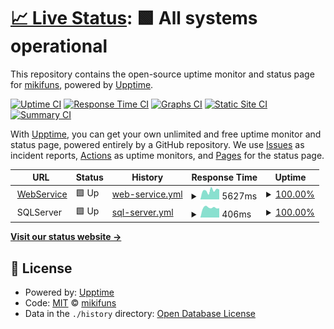 # [📈 Live Status](https://status.mikomi.tech): <!--live status--> **🟩 All systems operational**

This repository contains the open-source uptime monitor and status page for [mikifuns](http://www.mikifuns.com), powered by [Upptime](https://github.com/upptime/upptime).

[![Uptime CI](https://github.com/mikifuns/mikomi-status/workflows/Uptime%20CI/badge.svg)](https://github.com/upptime/upptime/actions?query=workflow%3A%22Uptime+CI%22)
[![Response Time CI](https://github.com/mikifuns/mikomi-status/workflows/Response%20Time%20CI/badge.svg)](https://github.com/upptime/upptime/actions?query=workflow%3A%22Response+Time+CI%22)
[![Graphs CI](https://github.com/mikifuns/mikomi-status/workflows/Graphs%20CI/badge.svg)](https://github.com/upptime/upptime/actions?query=workflow%3A%22Graphs+CI%22)
[![Static Site CI](https://github.com/mikifuns/mikomi-status/workflows/Static%20Site%20CI/badge.svg)](https://github.com/upptime/upptime/actions?query=workflow%3A%22Static+Site+CI%22)
[![Summary CI](https://github.com/mikifuns/mikomi-status/workflows/Summary%20CI/badge.svg)](https://github.com/upptime/upptime/actions?query=workflow%3A%22Summary+CI%22)

With [Upptime](https://upptime.js.org), you can get your own unlimited and free uptime monitor and status page, powered entirely by a GitHub repository. We use [Issues](https://github.com/mikifuns/mikomi-status/issues) as incident reports, [Actions](https://github.com/mikifuns/mikomi-status/actions) as uptime monitors, and [Pages](https://status.mikomi.tech) for the status page.

<!--start: status pages-->
<!-- This summary is generated by Upptime (https://github.com/upptime/upptime) -->
<!-- Do not edit this manually, your changes will be overwritten -->
<!-- prettier-ignore -->
| URL | Status | History | Response Time | Uptime |
| --- | ------ | ------- | ------------- | ------ |
| <img alt="" src="https://favicons.githubusercontent.com/www.mikifuns.com" height="13"> [WebService](https://www.mikifuns.com) | 🟩 Up | [web-service.yml](https://github.com/mikifuns/mikomi-status/commits/HEAD/history/web-service.yml) | <details><summary><img alt="Response time graph" src="./graphs/web-service/response-time-week.png" height="20"> 5627ms</summary><br><a href="https://status.mikomi.tech/history/web-service"><img alt="Response time 3466" src="https://img.shields.io/endpoint?url=https%3A%2F%2Fraw.githubusercontent.com%2Fmikifuns%2Fmikomi-status%2FHEAD%2Fapi%2Fweb-service%2Fresponse-time.json"></a><br><a href="https://status.mikomi.tech/history/web-service"><img alt="24-hour response time 5510" src="https://img.shields.io/endpoint?url=https%3A%2F%2Fraw.githubusercontent.com%2Fmikifuns%2Fmikomi-status%2FHEAD%2Fapi%2Fweb-service%2Fresponse-time-day.json"></a><br><a href="https://status.mikomi.tech/history/web-service"><img alt="7-day response time 5627" src="https://img.shields.io/endpoint?url=https%3A%2F%2Fraw.githubusercontent.com%2Fmikifuns%2Fmikomi-status%2FHEAD%2Fapi%2Fweb-service%2Fresponse-time-week.json"></a><br><a href="https://status.mikomi.tech/history/web-service"><img alt="30-day response time 5117" src="https://img.shields.io/endpoint?url=https%3A%2F%2Fraw.githubusercontent.com%2Fmikifuns%2Fmikomi-status%2FHEAD%2Fapi%2Fweb-service%2Fresponse-time-month.json"></a><br><a href="https://status.mikomi.tech/history/web-service"><img alt="1-year response time 3466" src="https://img.shields.io/endpoint?url=https%3A%2F%2Fraw.githubusercontent.com%2Fmikifuns%2Fmikomi-status%2FHEAD%2Fapi%2Fweb-service%2Fresponse-time-year.json"></a></details> | <details><summary><a href="https://status.mikomi.tech/history/web-service">100.00%</a></summary><a href="https://status.mikomi.tech/history/web-service"><img alt="All-time uptime 100.00%" src="https://img.shields.io/endpoint?url=https%3A%2F%2Fraw.githubusercontent.com%2Fmikifuns%2Fmikomi-status%2FHEAD%2Fapi%2Fweb-service%2Fuptime.json"></a><br><a href="https://status.mikomi.tech/history/web-service"><img alt="24-hour uptime 100.00%" src="https://img.shields.io/endpoint?url=https%3A%2F%2Fraw.githubusercontent.com%2Fmikifuns%2Fmikomi-status%2FHEAD%2Fapi%2Fweb-service%2Fuptime-day.json"></a><br><a href="https://status.mikomi.tech/history/web-service"><img alt="7-day uptime 100.00%" src="https://img.shields.io/endpoint?url=https%3A%2F%2Fraw.githubusercontent.com%2Fmikifuns%2Fmikomi-status%2FHEAD%2Fapi%2Fweb-service%2Fuptime-week.json"></a><br><a href="https://status.mikomi.tech/history/web-service"><img alt="30-day uptime 100.00%" src="https://img.shields.io/endpoint?url=https%3A%2F%2Fraw.githubusercontent.com%2Fmikifuns%2Fmikomi-status%2FHEAD%2Fapi%2Fweb-service%2Fuptime-month.json"></a><br><a href="https://status.mikomi.tech/history/web-service"><img alt="1-year uptime 100.00%" src="https://img.shields.io/endpoint?url=https%3A%2F%2Fraw.githubusercontent.com%2Fmikifuns%2Fmikomi-status%2FHEAD%2Fapi%2Fweb-service%2Fuptime-year.json"></a></details>
| <img alt="" src="https://favicons.githubusercontent.com/null" height="13"> SQLServer | 🟩 Up | [sql-server.yml](https://github.com/mikifuns/mikomi-status/commits/HEAD/history/sql-server.yml) | <details><summary><img alt="Response time graph" src="./graphs/sql-server/response-time-week.png" height="20"> 406ms</summary><br><a href="https://status.mikomi.tech/history/sql-server"><img alt="Response time 382" src="https://img.shields.io/endpoint?url=https%3A%2F%2Fraw.githubusercontent.com%2Fmikifuns%2Fmikomi-status%2FHEAD%2Fapi%2Fsql-server%2Fresponse-time.json"></a><br><a href="https://status.mikomi.tech/history/sql-server"><img alt="24-hour response time 481" src="https://img.shields.io/endpoint?url=https%3A%2F%2Fraw.githubusercontent.com%2Fmikifuns%2Fmikomi-status%2FHEAD%2Fapi%2Fsql-server%2Fresponse-time-day.json"></a><br><a href="https://status.mikomi.tech/history/sql-server"><img alt="7-day response time 406" src="https://img.shields.io/endpoint?url=https%3A%2F%2Fraw.githubusercontent.com%2Fmikifuns%2Fmikomi-status%2FHEAD%2Fapi%2Fsql-server%2Fresponse-time-week.json"></a><br><a href="https://status.mikomi.tech/history/sql-server"><img alt="30-day response time 473" src="https://img.shields.io/endpoint?url=https%3A%2F%2Fraw.githubusercontent.com%2Fmikifuns%2Fmikomi-status%2FHEAD%2Fapi%2Fsql-server%2Fresponse-time-month.json"></a><br><a href="https://status.mikomi.tech/history/sql-server"><img alt="1-year response time 382" src="https://img.shields.io/endpoint?url=https%3A%2F%2Fraw.githubusercontent.com%2Fmikifuns%2Fmikomi-status%2FHEAD%2Fapi%2Fsql-server%2Fresponse-time-year.json"></a></details> | <details><summary><a href="https://status.mikomi.tech/history/sql-server">100.00%</a></summary><a href="https://status.mikomi.tech/history/sql-server"><img alt="All-time uptime 100.00%" src="https://img.shields.io/endpoint?url=https%3A%2F%2Fraw.githubusercontent.com%2Fmikifuns%2Fmikomi-status%2FHEAD%2Fapi%2Fsql-server%2Fuptime.json"></a><br><a href="https://status.mikomi.tech/history/sql-server"><img alt="24-hour uptime 100.00%" src="https://img.shields.io/endpoint?url=https%3A%2F%2Fraw.githubusercontent.com%2Fmikifuns%2Fmikomi-status%2FHEAD%2Fapi%2Fsql-server%2Fuptime-day.json"></a><br><a href="https://status.mikomi.tech/history/sql-server"><img alt="7-day uptime 100.00%" src="https://img.shields.io/endpoint?url=https%3A%2F%2Fraw.githubusercontent.com%2Fmikifuns%2Fmikomi-status%2FHEAD%2Fapi%2Fsql-server%2Fuptime-week.json"></a><br><a href="https://status.mikomi.tech/history/sql-server"><img alt="30-day uptime 100.00%" src="https://img.shields.io/endpoint?url=https%3A%2F%2Fraw.githubusercontent.com%2Fmikifuns%2Fmikomi-status%2FHEAD%2Fapi%2Fsql-server%2Fuptime-month.json"></a><br><a href="https://status.mikomi.tech/history/sql-server"><img alt="1-year uptime 100.00%" src="https://img.shields.io/endpoint?url=https%3A%2F%2Fraw.githubusercontent.com%2Fmikifuns%2Fmikomi-status%2FHEAD%2Fapi%2Fsql-server%2Fuptime-year.json"></a></details>

<!--end: status pages-->

[**Visit our status website →**](https://status.mikomi.tech)

## 📄 License

- Powered by: [Upptime](https://github.com/upptime/upptime)
- Code: [MIT](./LICENSE) © [mikifuns](http://www.mikifuns.com)
- Data in the `./history` directory: [Open Database License](https://opendatacommons.org/licenses/odbl/1-0/)

